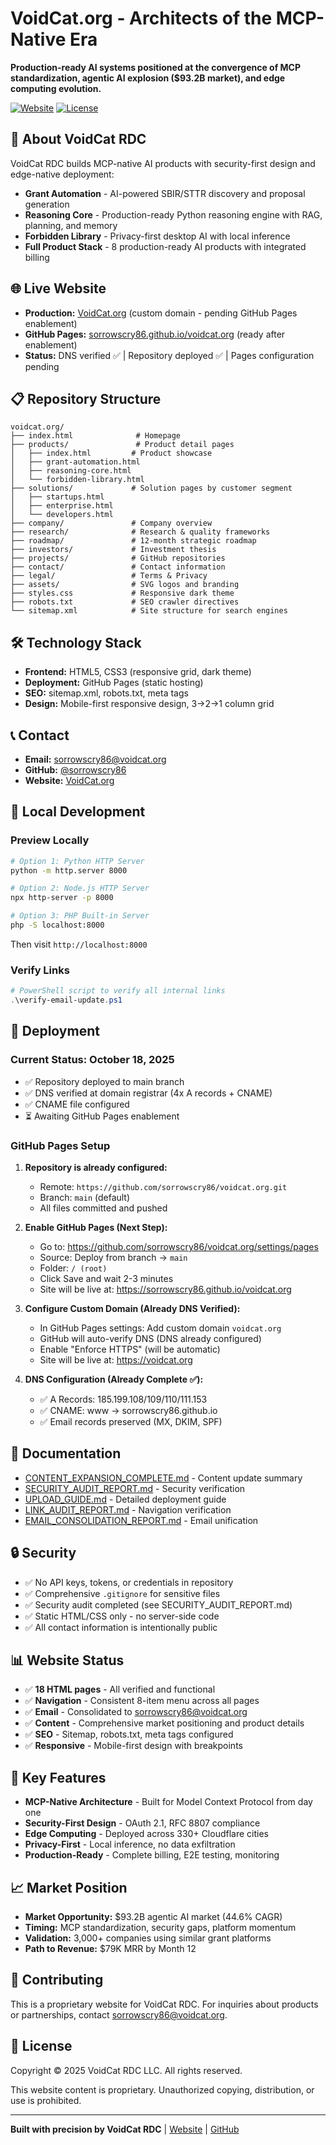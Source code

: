 # VoidCat.org - Architects of the MCP-Native Era

**Production-ready AI systems positioned at the convergence of MCP standardization, agentic AI explosion ($93.2B market), and edge computing evolution.**

[![Website](https://img.shields.io/badge/Website-Live-success)](https://voidcat.org)
[![License](https://img.shields.io/badge/License-Proprietary-red)](LICENSE)

## 🚀 About VoidCat RDC

VoidCat RDC builds MCP-native AI products with security-first design and edge-native deployment:

- **Grant Automation** - AI-powered SBIR/STTR discovery and proposal generation
- **Reasoning Core** - Production-ready Python reasoning engine with RAG, planning, and memory
- **Forbidden Library** - Privacy-first desktop AI with local inference
- **Full Product Stack** - 8 production-ready AI products with integrated billing

## 🌐 Live Website

- **Production:** [VoidCat.org](https://voidcat.org) (custom domain - pending GitHub Pages enablement)
- **GitHub Pages:** [sorrowscry86.github.io/voidcat.org](https://sorrowscry86.github.io/voidcat.org) (ready after enablement)
- **Status:** DNS verified ✅ | Repository deployed ✅ | Pages configuration pending

## 📋 Repository Structure

```
voidcat.org/
├── index.html              # Homepage
├── products/               # Product detail pages
│   ├── index.html         # Product showcase
│   ├── grant-automation.html
│   ├── reasoning-core.html
│   └── forbidden-library.html
├── solutions/             # Solution pages by customer segment
│   ├── startups.html
│   ├── enterprise.html
│   └── developers.html
├── company/               # Company overview
├── research/              # Research & quality frameworks
├── roadmap/               # 12-month strategic roadmap
├── investors/             # Investment thesis
├── projects/              # GitHub repositories
├── contact/               # Contact information
├── legal/                 # Terms & Privacy
├── assets/                # SVG logos and branding
├── styles.css             # Responsive dark theme
├── robots.txt             # SEO crawler directives
└── sitemap.xml            # Site structure for search engines
```

## 🛠️ Technology Stack

- **Frontend:** HTML5, CSS3 (responsive grid, dark theme)
- **Deployment:** GitHub Pages (static hosting)
- **SEO:** sitemap.xml, robots.txt, meta tags
- **Design:** Mobile-first responsive design, 3→2→1 column grid

## 📞 Contact

- **Email:** sorrowscry86@voidcat.org
- **GitHub:** [@sorrowscry86](https://github.com/sorrowscry86)
- **Website:** [VoidCat.org](https://voidcat.org)

## 🔧 Local Development

### Preview Locally

```bash
# Option 1: Python HTTP Server
python -m http.server 8000

# Option 2: Node.js HTTP Server
npx http-server -p 8000

# Option 3: PHP Built-in Server
php -S localhost:8000
```

Then visit `http://localhost:8000`

### Verify Links

```powershell
# PowerShell script to verify all internal links
.\verify-email-update.ps1
```

## 🚀 Deployment

### Current Status: October 18, 2025
- ✅ Repository deployed to main branch
- ✅ DNS verified at domain registrar (4x A records + CNAME)
- ✅ CNAME file configured
- ⏳ Awaiting GitHub Pages enablement

### GitHub Pages Setup

1. **Repository is already configured:**
   - Remote: `https://github.com/sorrowscry86/voidcat.org.git`
   - Branch: `main` (default)
   - All files committed and pushed

2. **Enable GitHub Pages (Next Step):**
   - Go to: https://github.com/sorrowscry86/voidcat.org/settings/pages
   - Source: Deploy from branch → `main`
   - Folder: `/ (root)`
   - Click Save and wait 2-3 minutes
   - Site will be live at: https://sorrowscry86.github.io/voidcat.org

3. **Configure Custom Domain (Already DNS Verified):**
   - In GitHub Pages settings: Add custom domain `voidcat.org`
   - GitHub will auto-verify DNS (DNS already configured)
   - Enable "Enforce HTTPS" (will be automatic)
   - Site will be live at: https://voidcat.org

4. **DNS Configuration (Already Complete ✅):**
   - ✅ A Records: 185.199.108/109/110/111.153
   - ✅ CNAME: www → sorrowscry86.github.io
   - ✅ Email records preserved (MX, DKIM, SPF)

## 📄 Documentation

- [CONTENT_EXPANSION_COMPLETE.md](CONTENT_EXPANSION_COMPLETE.md) - Content update summary
- [SECURITY_AUDIT_REPORT.md](SECURITY_AUDIT_REPORT.md) - Security verification
- [UPLOAD_GUIDE.md](UPLOAD_GUIDE.md) - Detailed deployment guide
- [LINK_AUDIT_REPORT.md](LINK_AUDIT_REPORT.md) - Navigation verification
- [EMAIL_CONSOLIDATION_REPORT.md](EMAIL_CONSOLIDATION_REPORT.md) - Email unification

## 🔒 Security

- ✅ No API keys, tokens, or credentials in repository
- ✅ Comprehensive `.gitignore` for sensitive files
- ✅ Security audit completed (see SECURITY_AUDIT_REPORT.md)
- ✅ Static HTML/CSS only - no server-side code
- ✅ All contact information is intentionally public

## 📊 Website Status

- ✅ **18 HTML pages** - All verified and functional
- ✅ **Navigation** - Consistent 8-item menu across all pages
- ✅ **Email** - Consolidated to sorrowscry86@voidcat.org
- ✅ **Content** - Comprehensive market positioning and product details
- ✅ **SEO** - Sitemap, robots.txt, meta tags configured
- ✅ **Responsive** - Mobile-first design with breakpoints

## 🎯 Key Features

- **MCP-Native Architecture** - Built for Model Context Protocol from day one
- **Security-First Design** - OAuth 2.1, RFC 8807 compliance
- **Edge Computing** - Deployed across 330+ Cloudflare cities
- **Privacy-First** - Local inference, no data exfiltration
- **Production-Ready** - Complete billing, E2E testing, monitoring

## 📈 Market Position

- **Market Opportunity:** $93.2B agentic AI market (44.6% CAGR)
- **Timing:** MCP standardization, security gaps, platform momentum
- **Validation:** 3,000+ companies using similar grant platforms
- **Path to Revenue:** $79K MRR by Month 12

## 🤝 Contributing

This is a proprietary website for VoidCat RDC. For inquiries about products or partnerships, contact sorrowscry86@voidcat.org.

## 📝 License

Copyright © 2025 VoidCat RDC LLC. All rights reserved.

This website content is proprietary. Unauthorized copying, distribution, or use is prohibited.

---

**Built with precision by VoidCat RDC** | [Website](https://voidcat.org) | [GitHub](https://github.com/sorrowscry86)
